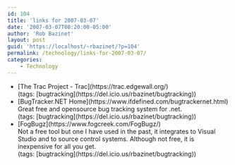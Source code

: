 ```yaml
---
id: 104
title: 'links for 2007-03-07'
date: '2007-03-07T08:20:00-05:00'
author: 'Rob Bazinet'
layout: post
guid: 'https://localhost/~rbazinet/?p=104'
permalink: /technology/links-for-2007-03-07/
categories:
    - Technology
---
```


- <div class="delicious-link">[The Trac Project - Trac](https://trac.edgewall.org/)</div><div class="delicious-tags">(tags: [bugtracking](https://del.icio.us/rbazinet/bugtracking))</div>
- <div class="delicious-link">[BugTracker.NET Home](https://www.ifdefined.com/bugtrackernet.html)</div><div class="delicious-extended">Great free and opensource bug tracking system for .net.</div><div class="delicious-tags">(tags: [bugtracking](https://del.icio.us/rbazinet/bugtracking))</div>
- <div class="delicious-link">[FogBugz](https://www.fogcreek.com/FogBugz/)</div><div class="delicious-extended">Not a free tool but one I have used in the past, it integrates to Visual Studio and to source control systems. Although not free, it is inexpensive for all you get.</div><div class="delicious-tags">(tags: [bugtracking](https://del.icio.us/rbazinet/bugtracking))</div>
 